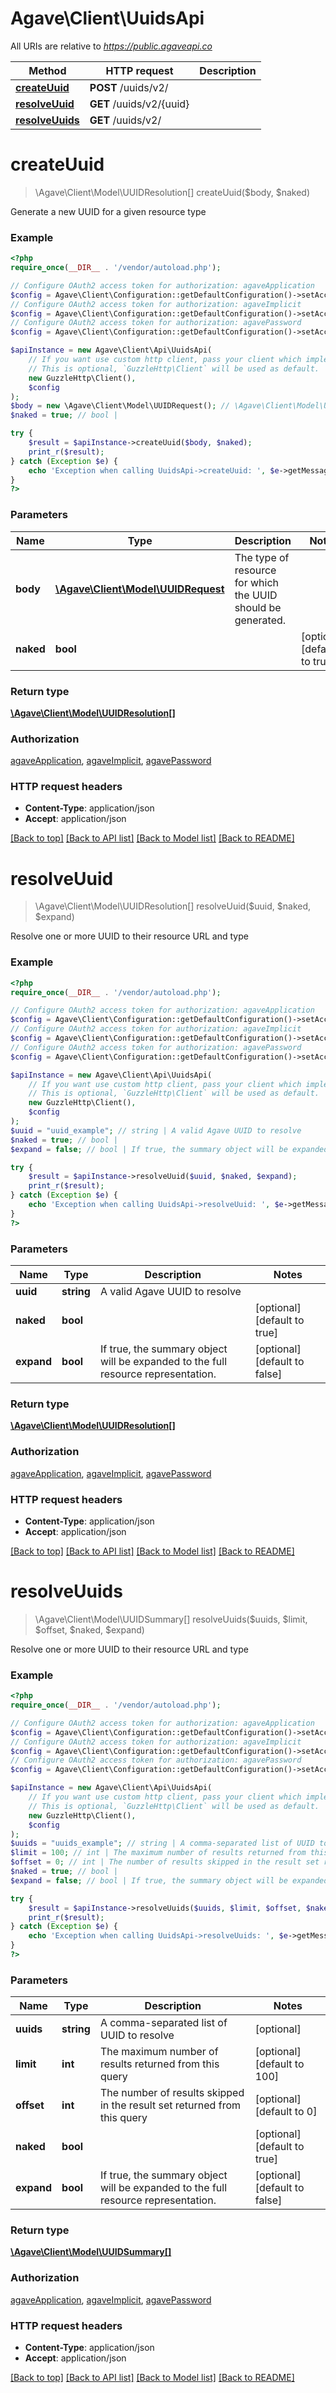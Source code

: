 # Agave\Client\UuidsApi

All URIs are relative to *https://public.agaveapi.co*

Method | HTTP request | Description
------------- | ------------- | -------------
[**createUuid**](UuidsApi.md#createUuid) | **POST** /uuids/v2/ | 
[**resolveUuid**](UuidsApi.md#resolveUuid) | **GET** /uuids/v2/{uuid} | 
[**resolveUuids**](UuidsApi.md#resolveUuids) | **GET** /uuids/v2/ | 


# **createUuid**
> \Agave\Client\Model\UUIDResolution[] createUuid($body, $naked)



Generate a new UUID for a given resource type

### Example
```php
<?php
require_once(__DIR__ . '/vendor/autoload.php');

// Configure OAuth2 access token for authorization: agaveApplication
$config = Agave\Client\Configuration::getDefaultConfiguration()->setAccessToken('YOUR_ACCESS_TOKEN');
// Configure OAuth2 access token for authorization: agaveImplicit
$config = Agave\Client\Configuration::getDefaultConfiguration()->setAccessToken('YOUR_ACCESS_TOKEN');
// Configure OAuth2 access token for authorization: agavePassword
$config = Agave\Client\Configuration::getDefaultConfiguration()->setAccessToken('YOUR_ACCESS_TOKEN');

$apiInstance = new Agave\Client\Api\UuidsApi(
    // If you want use custom http client, pass your client which implements `GuzzleHttp\ClientInterface`.
    // This is optional, `GuzzleHttp\Client` will be used as default.
    new GuzzleHttp\Client(),
    $config
);
$body = new \Agave\Client\Model\UUIDRequest(); // \Agave\Client\Model\UUIDRequest | The type of resource for which the UUID should be generated.
$naked = true; // bool | 

try {
    $result = $apiInstance->createUuid($body, $naked);
    print_r($result);
} catch (Exception $e) {
    echo 'Exception when calling UuidsApi->createUuid: ', $e->getMessage(), PHP_EOL;
}
?>
```

### Parameters

Name | Type | Description  | Notes
------------- | ------------- | ------------- | -------------
 **body** | [**\Agave\Client\Model\UUIDRequest**](../Model/UUIDRequest.md)| The type of resource for which the UUID should be generated. |
 **naked** | **bool**|  | [optional] [default to true]

### Return type

[**\Agave\Client\Model\UUIDResolution[]**](../Model/UUIDResolution.md)

### Authorization

[agaveApplication](../../README.md#agaveApplication), [agaveImplicit](../../README.md#agaveImplicit), [agavePassword](../../README.md#agavePassword)

### HTTP request headers

 - **Content-Type**: application/json
 - **Accept**: application/json

[[Back to top]](#) [[Back to API list]](../../README.md#documentation-for-api-endpoints) [[Back to Model list]](../../README.md#documentation-for-models) [[Back to README]](../../README.md)

# **resolveUuid**
> \Agave\Client\Model\UUIDResolution[] resolveUuid($uuid, $naked, $expand)



Resolve one or more UUID to their resource URL and type

### Example
```php
<?php
require_once(__DIR__ . '/vendor/autoload.php');

// Configure OAuth2 access token for authorization: agaveApplication
$config = Agave\Client\Configuration::getDefaultConfiguration()->setAccessToken('YOUR_ACCESS_TOKEN');
// Configure OAuth2 access token for authorization: agaveImplicit
$config = Agave\Client\Configuration::getDefaultConfiguration()->setAccessToken('YOUR_ACCESS_TOKEN');
// Configure OAuth2 access token for authorization: agavePassword
$config = Agave\Client\Configuration::getDefaultConfiguration()->setAccessToken('YOUR_ACCESS_TOKEN');

$apiInstance = new Agave\Client\Api\UuidsApi(
    // If you want use custom http client, pass your client which implements `GuzzleHttp\ClientInterface`.
    // This is optional, `GuzzleHttp\Client` will be used as default.
    new GuzzleHttp\Client(),
    $config
);
$uuid = "uuid_example"; // string | A valid Agave UUID to resolve
$naked = true; // bool | 
$expand = false; // bool | If true, the summary object will be expanded to the full resource representation.

try {
    $result = $apiInstance->resolveUuid($uuid, $naked, $expand);
    print_r($result);
} catch (Exception $e) {
    echo 'Exception when calling UuidsApi->resolveUuid: ', $e->getMessage(), PHP_EOL;
}
?>
```

### Parameters

Name | Type | Description  | Notes
------------- | ------------- | ------------- | -------------
 **uuid** | **string**| A valid Agave UUID to resolve |
 **naked** | **bool**|  | [optional] [default to true]
 **expand** | **bool**| If true, the summary object will be expanded to the full resource representation. | [optional] [default to false]

### Return type

[**\Agave\Client\Model\UUIDResolution[]**](../Model/UUIDResolution.md)

### Authorization

[agaveApplication](../../README.md#agaveApplication), [agaveImplicit](../../README.md#agaveImplicit), [agavePassword](../../README.md#agavePassword)

### HTTP request headers

 - **Content-Type**: application/json
 - **Accept**: application/json

[[Back to top]](#) [[Back to API list]](../../README.md#documentation-for-api-endpoints) [[Back to Model list]](../../README.md#documentation-for-models) [[Back to README]](../../README.md)

# **resolveUuids**
> \Agave\Client\Model\UUIDSummary[] resolveUuids($uuids, $limit, $offset, $naked, $expand)



Resolve one or more UUID to their resource URL and type

### Example
```php
<?php
require_once(__DIR__ . '/vendor/autoload.php');

// Configure OAuth2 access token for authorization: agaveApplication
$config = Agave\Client\Configuration::getDefaultConfiguration()->setAccessToken('YOUR_ACCESS_TOKEN');
// Configure OAuth2 access token for authorization: agaveImplicit
$config = Agave\Client\Configuration::getDefaultConfiguration()->setAccessToken('YOUR_ACCESS_TOKEN');
// Configure OAuth2 access token for authorization: agavePassword
$config = Agave\Client\Configuration::getDefaultConfiguration()->setAccessToken('YOUR_ACCESS_TOKEN');

$apiInstance = new Agave\Client\Api\UuidsApi(
    // If you want use custom http client, pass your client which implements `GuzzleHttp\ClientInterface`.
    // This is optional, `GuzzleHttp\Client` will be used as default.
    new GuzzleHttp\Client(),
    $config
);
$uuids = "uuids_example"; // string | A comma-separated list of UUID to resolve
$limit = 100; // int | The maximum number of results returned from this query
$offset = 0; // int | The number of results skipped in the result set returned from this query
$naked = true; // bool | 
$expand = false; // bool | If true, the summary object will be expanded to the full resource representation.

try {
    $result = $apiInstance->resolveUuids($uuids, $limit, $offset, $naked, $expand);
    print_r($result);
} catch (Exception $e) {
    echo 'Exception when calling UuidsApi->resolveUuids: ', $e->getMessage(), PHP_EOL;
}
?>
```

### Parameters

Name | Type | Description  | Notes
------------- | ------------- | ------------- | -------------
 **uuids** | **string**| A comma-separated list of UUID to resolve | [optional]
 **limit** | **int**| The maximum number of results returned from this query | [optional] [default to 100]
 **offset** | **int**| The number of results skipped in the result set returned from this query | [optional] [default to 0]
 **naked** | **bool**|  | [optional] [default to true]
 **expand** | **bool**| If true, the summary object will be expanded to the full resource representation. | [optional] [default to false]

### Return type

[**\Agave\Client\Model\UUIDSummary[]**](../Model/UUIDSummary.md)

### Authorization

[agaveApplication](../../README.md#agaveApplication), [agaveImplicit](../../README.md#agaveImplicit), [agavePassword](../../README.md#agavePassword)

### HTTP request headers

 - **Content-Type**: application/json
 - **Accept**: application/json

[[Back to top]](#) [[Back to API list]](../../README.md#documentation-for-api-endpoints) [[Back to Model list]](../../README.md#documentation-for-models) [[Back to README]](../../README.md)

